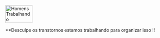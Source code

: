 <img src="https://i.poweredtemplates.com/i/cl/00/510/ppt_animation_332.gif" width="84" height="56" alt="Homens Trabalhando"> 

**Desculpe os transtornos estamos trabalhando para organizar isso !!
